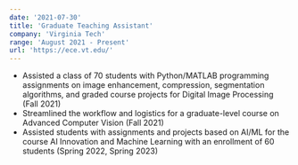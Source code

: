 ```yaml
---
date: '2021-07-30'
title: 'Graduate Teaching Assistant'
company: 'Virginia Tech'
range: 'August 2021 - Present'
url: 'https://ece.vt.edu/'
---
```


- Assisted a class of 70 students with Python/MATLAB programming assignments on image enhancement, compression, segmentation algorithms, and graded course projects for Digital Image Processing (Fall 2021)
- Streamlined the workflow and logistics for a graduate-level course on Advanced Computer Vision (Fall 2021)
- Assisted students with assignments and projects based on AI/ML for the course AI Innovation and Machine Learning with an enrollment of 60 students (Spring 2022, Spring 2023)